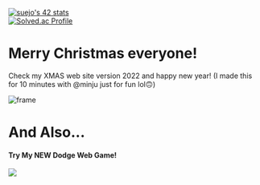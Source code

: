 [![suejo's 42 stats](https://badge42.vercel.app/api/v2/cl1oo33s5000609mlcccyenr0/stats?cursusId=21&coalitionId=85)](https://github.com/JaeSeoKim/badge42)
<br>
[![Solved.ac Profile](http://mazassumnida.wtf/api/v2/generate_badge?boj=yoy07030)](https://solved.ac/yoy07030/)

# Merry Christmas everyone! 
Check my XMAS web site version 2022 and happy new year!
(I made this for 10 minutes with @minju just for fun lol🙃)
<!--
**josushell/josushell** is a ✨ _special_ ✨ repository because its `README.md` (this file) appears on your GitHub profile.

Here are some ideas to get you started:

- 🔭 I’m currently working on ...
- 🌱 I’m currently learning ...
- 👯 I’m looking to collaborate on ...
- 🤔 I’m looking for help with ...
- 💬 Ask me about ...
- 📫 How to reach me: ...
- 😄 Pronouns: ...
- ⚡ Fun fact: ...
-->
![frame](https://user-images.githubusercontent.com/63590121/209170997-ed3f18e8-2ca8-4449-8cb7-9d44e67c7c9f.png)

# And Also...
#### Try My NEW Dodge Web Game!

[![](https://fontmeme.com/permalink/230726/126f12e5b0866bfbeedaebdf60989cf8.png)](https://welcometoplayground-bd1fb.web.app/)

